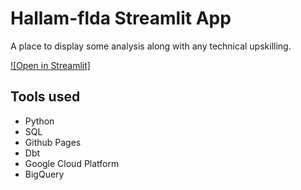 # Hallam-flda Streamlit App 

A place to display some analysis along with any technical upskilling.
  
[![Open in Streamlit]](https://hallam-flda.streamlit.app/)

## Tools used

- Python
- SQL
- Github Pages
- Dbt
- Google Cloud Platform
- BigQuery
